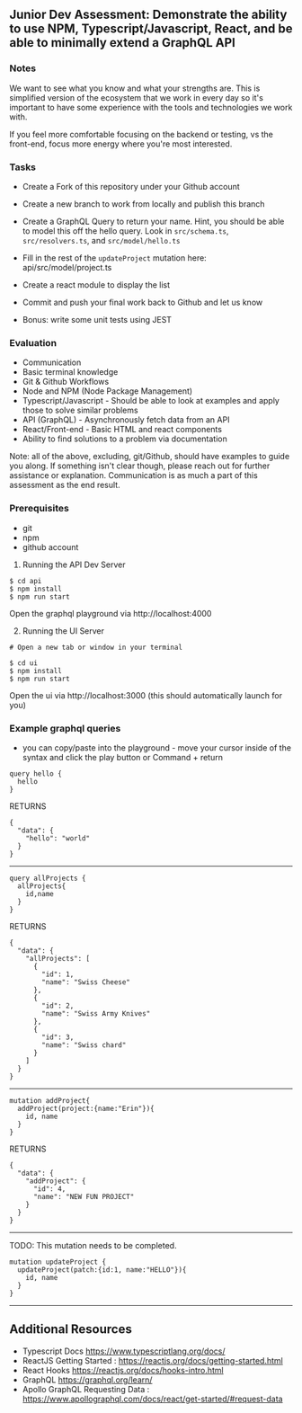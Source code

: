 ## Junior Dev Assessment: Demonstrate the ability to use NPM, Typescript/Javascript, React, and be able to minimally extend a GraphQL API

### Notes

We want to see what you know and what your strengths are. This is simplified version of the ecosystem that we work in every day so it's important to have some experience with the tools and technologies we work with. 

If you feel more comfortable focusing on the backend or testing, vs the front-end, focus more energy where you're most interested. 


### Tasks

* Create a Fork of this repository under your Github account
* Create a new branch to work from locally and publish this branch 
* Create a GraphQL Query to return your name. Hint, you should be able to model this off the hello query. Look in `src/schema.ts`, `src/resolvers.ts`, and `src/model/hello.ts`
* Fill in the rest of the `updateProject` mutation here: api/src/model/project.ts
* Create a react module to display the list
* Commit and push your final work back to Github and let us know


* Bonus: write some unit tests using JEST

### Evaluation

* Communication
* Basic terminal knowledge
* Git & Github Workflows
* Node and NPM (Node Package Management)
* Typescript/Javascript - Should be able to look at examples and apply those to solve similar problems
* API (GraphQL) - Asynchronously fetch data from an API
* React/Front-end - Basic HTML and react components
* Ability to find solutions to a problem via documentation

Note: all of the above, excluding, git/Github, should have examples to guide you along. If something isn't clear though, please reach out for further assistance or explanation. Communication is as much a part of this assessment as the end result. 


### Prerequisites
* git
* npm 
* github account


1. Running the API Dev Server

```
$ cd api
$ npm install
$ npm run start
```

Open the graphql playground via http://localhost:4000


2. Running the UI Server

```
# Open a new tab or window in your terminal

$ cd ui
$ npm install
$ npm run start
```


Open the ui via http://localhost:3000 (this should automatically launch for you)


### Example graphql queries
* you can copy/paste into the playground - move your cursor inside of the syntax and click the play button or Command + return

```
query hello {
  hello
}
```

RETURNS
```
{
  "data": {
    "hello": "world"
  }
}
```

---


```
query allProjects {
  allProjects{
    id,name
  }
}
```
RETURNS
```
{
  "data": {
    "allProjects": [
      {
        "id": 1,
        "name": "Swiss Cheese"
      },
      {
        "id": 2,
        "name": "Swiss Army Knives"
      },
      {
        "id": 3,
        "name": "Swiss chard"
      }
    ]
  }
}

```

---


```
mutation addProject{
  addProject(project:{name:"Erin"}){
    id, name
  }
}
```
RETURNS
```
{
  "data": {
    "addProject": {
      "id": 4,
      "name": "NEW FUN PROJECT"
    }
  }
}
```

---


TODO: This mutation needs to be completed.
```
mutation updateProject {
  updateProject(patch:{id:1, name:"HELLO"}){
    id, name
  }
}
```

---

## Additional Resources

* Typescript Docs https://www.typescriptlang.org/docs/
* ReactJS Getting Started : https://reactjs.org/docs/getting-started.html
* React Hooks https://reactjs.org/docs/hooks-intro.html
* GraphQL https://graphql.org/learn/
* Apollo GraphQL Requesting Data : https://www.apollographql.com/docs/react/get-started/#request-data
